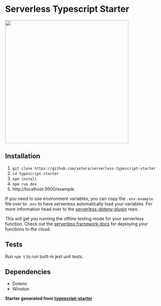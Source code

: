 # Serverless Typescript Starter

<img width="400" src="https://cdn.jokerdev.xyz/img/dev_63tm924s.png">

## Installation

1. `git clone https://github.com/xetera/serverless-typescript-starter`
2. `cd typescript-starter`
3. `npm install`
4. `npm run dev`
5. http://localhost:3000/example

If you need to use environment variables, you can copy the `.env.example` file
over to `.env` to have serverless automatically load your variables. For more information
head over to the [serverless-dotenv-plugin](https://github.com/colynb/serverless-dotenv-plugin) repo.

This will get you running the offline testing mode for your serverless
function. Check out the [serverless framework docs](https://serverless.com/framework/docs/providers/)
for deploying your functions to the cloud.

## Tests

Run `npm t` to run built-in jest unit tests.

## Dependencies

- Dotenv
- Winston

**Starter generated from [typescript-starter](https://github.com/Xetera/typescript-starter)**

